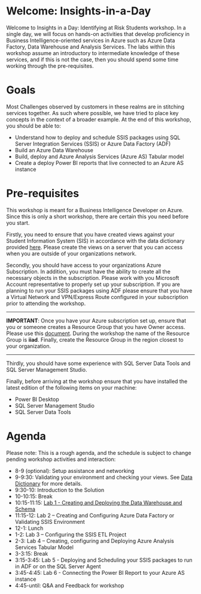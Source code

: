 ﻿
# Welcome: Insights-in-a-Day

Welcome to Insights in a Day:  Identifying at Risk Students workshop.  In a single day, we will focus on hands-on activities that develop proficiency in Business Intelligence-oriented services in Azure such as Azure Data Factory, Data Warehouse and Analysis Services.  The labs within this workshop assume an introductory to intermediate knowledge of these services, and if this is not the case, then you should spend some time working through the pre-requisites.

# Goals
Most Challenges observed by customers in these realms are in stitching services together.  As such where possible, we have tried to place key concepts in the context of a broader example.
At the end of this workshop, you should be able to:

- Understand how to deploy and schedule SSIS packages using SQL Server Integration Services (SSIS) or Azure Data Factory (ADF)
- Build an Azure Data Warehouse 
- Build, deploy and Azure Analysis Services (Azure AS) Tabular model
- Create a deploy Power BI reports that live connected to an Azure AS instance 


# Pre-requisites
This workshop is meant for a Business Intelligence Developer on Azure.  Since this is only a short workshop, there are certain this you need before you start.

Firstly, you need to ensure that you have created views against your Student Information System (SIS) in accordance with the data dictionary provided [here](https://github.com/pleblanc72/Insights-in-a-Day/tree/master/1%20-%20Data%20Dictionary).  Please create the views on a server that you can access when you are outside of your organizations network. 

Secondly, you should have access to your organizations Azure Subscription.  In addition, you must have the ability to create all the necessary objects in the subscription.  Please work with you Microsoft Account representative to properly set up your subscription.  If you are planning to run your SSIS packages using ADF please ensure that you have a Virtual Network and VPN/Express Route configured in your subscription prior to attending the workshop. 

**************************************************************************************************************************************************************************************** 
**IMPORTANT**:  Once you have your Azure subscription set up,  ensure that you or someone creates a Resource Group that you have Owner access. Please use this [document](https://docs.microsoft.com/en-us/azure/azure-resource-manager/resource-group-portal).  During the workshop the name of the Resource Group is **iiad**.  Finally, create the Resource Group in the region closest to your organization.
**************************************************************************************************************************************************************************************** 

Thirdly, you should have some experience with SQL Server Data Tools and SQL Server Management Studio.

Finally, before arriving at the workshop ensure that you have installed the latest edition of the following items on your machine:
- Power BI Desktop
- SQL Server Management Studio
- SQL Server Data Tools 

# Agenda
Please note:  This is a rough agenda, and the schedule is subject to change pending workshop activities and interaction:

- 8-9 (optional):   Setup assistance and networking
- 9-9:30:           Validating your environment and checking your views.  See [Data Dictionary](https://github.com/pleblanc72/Insights-in-a-Day/tree/master/1%20-%20Data%20Dictionary) for more details.
- 9:30-10:         Introduction to the Solution
- 10-10:15:        Break
- 10:15-11:15:     [Lab 1 - Creating and Deploying the Data Warehouse and Schema](https://github.com/pleblanc72/Insights-in-a-Day/tree/master/2%20-%20Lab%201%20Creating%20and%20Deploying%20the%20Data%20Warehouse%20and%20Schema) 
- 11:15-12:        Lab 2 – Creating and Configuring Azure Data Factory or Validating SSIS Environment
- 12-1:            Lunch
- 1-2:             Lab 3 – Configuring the SSIS ETL Project
- 2-3:             Lab 4 – Creating, configuring and Deploying Azure Analysis Services Tabular Model
- 3-3:15:          Break
- 3:15-3:45:       Lab 5 - Deploying and Scheduling your SSIS packages to run in ADF or on the SQL Server Agent
- 3:45-4:45:       Lab 6 - Connecting the Power BI Report to your Azure AS instance  
- 4:45-until:      Q&A and Feedback for workshop


